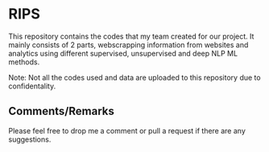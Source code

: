 # RIPS

This repository contains the codes that my team created for our project.
It mainly consists of 2 parts, webscrapping information from websites and analytics using different supervised, unsupervised and deep NLP ML methods. 

Note: Not all the codes used and data are uploaded to this repository due to confidentality. 

## Comments/Remarks
Please feel free to drop me a comment or pull a request if there are any suggestions.
